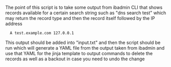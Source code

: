 The point of this script is to take some output from ibadmin CLI that shows records available for a certain search string such as "dns search test" which may return the record type and then the record itself followed by the IP address

	  A test.example.com 127.0.0.1

This output should be added into "input.txt" and then the script should be run which will generate a YAML file from the output taken from ibadmin and use that YAML for the jinja template to output commands to delete the records as well as a backout in case you need to undo the change